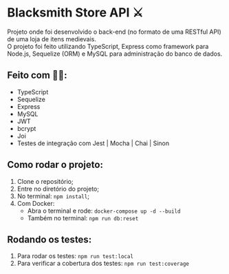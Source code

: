 # Blacksmith Store API ⚔️
Projeto onde foi desenvolvido o back-end (no formato de uma RESTful API) de uma loja de itens medievais.
<br>
O projeto foi feito utilizando TypeScript, Express como framework para Node.js, Sequelize (ORM) e MySQL para administração do banco de dados.

## Feito com 👨‍💻:
- TypeScript
- Sequelize
- Express
- MySQL
- JWT
- bcrypt
- Joi
- Testes de integração com Jest | Mocha | Chai | Sinon

## Como rodar o projeto:
1)  Clone o repositório;
2)  Entre no diretório do projeto;
3)  No terminal: `npm install`;
4)  Com Docker:
      - Abra o terminal e rode: `docker-compose up -d --build`
      - Também no terminal: `npm run db:reset`
  
## Rodando os testes:
1)  Para rodar os testes: `npm run test:local`
2)  Para verificar a cobertura dos testes: `npm run test:coverage`
